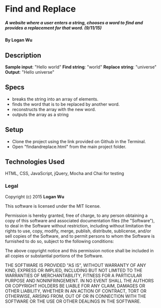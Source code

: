 # Find and Replace

##### A website where a user enters a string, chooses a word to find and provides a replacement for that word. (9/11/15)

#### By Logan Wu

## Description

**Sample input**: "Hello world"
**Find string**: "world"
**Replace string**: "universe"
**Output**: "Hello universe"

## Specs

* breaks the string into an array of elements.
* finds the word that is to be replaced by another word.
* reconstructs the array with the new word.
* outputs the array as a string

## Setup

* Clone the project using the link provided on Github in the Terminal.
* Open "findandreplace.html" from the main project folder.

## Technologies Used

HTML, CSS, JavaScript, jQuery, Mocha and Chai for testing

### Legal

Copyright (c) 2015 **Logan Wu**

This software is licensed under the MIT license.

Permission is hereby granted, free of charge, to any person obtaining a copy
of this software and associated documentation files (the "Software"), to deal
in the Software without restriction, including without limitation the rights
to use, copy, modify, merge, publish, distribute, sublicense, and/or sell
copies of the Software, and to permit persons to whom the Software is
furnished to do so, subject to the following conditions:

The above copyright notice and this permission notice shall be included in
all copies or substantial portions of the Software.

THE SOFTWARE IS PROVIDED "AS IS", WITHOUT WARRANTY OF ANY KIND, EXPRESS OR
IMPLIED, INCLUDING BUT NOT LIMITED TO THE WARRANTIES OF MERCHANTABILITY,
FITNESS FOR A PARTICULAR PURPOSE AND NONINFRINGEMENT. IN NO EVENT SHALL THE
AUTHORS OR COPYRIGHT HOLDERS BE LIABLE FOR ANY CLAIM, DAMAGES OR OTHER
LIABILITY, WHETHER IN AN ACTION OF CONTRACT, TORT OR OTHERWISE, ARISING FROM,
OUT OF OR IN CONNECTION WITH THE SOFTWARE OR THE USE OR OTHER DEALINGS IN
THE SOFTWARE.
